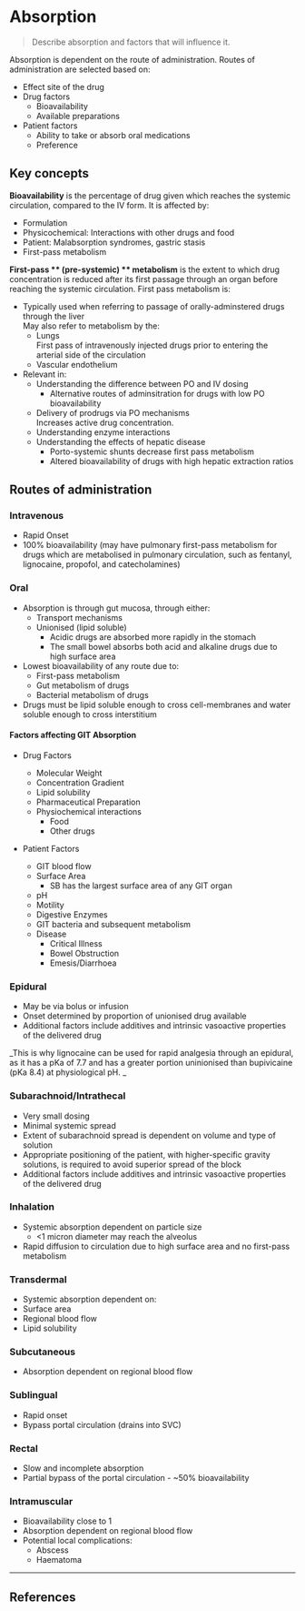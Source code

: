# Absorption

> Describe absorption and factors that will influence it.

Absorption is dependent on the route of administration. Routes of administration are selected based on:

* Effect site of the drug
* Drug factors
  * Bioavailability
  * Available preparations
* Patient factors
  * Ability to take or absorb oral medications
  * Preference

## Key concepts

**Bioavailability** is the percentage of drug given which reaches the systemic circulation, compared to the IV form. It is affected by:

* Formulation
* Physicochemical: Interactions with other drugs and food
* Patient: Malabsorption syndromes, gastric stasis
* First-pass metabolism

**First-pass ** \(pre-systemic\) ** metabolism** is the extent to which drug concentration is reduced after its first passage through an organ before reaching the systemic circulation. First pass metabolism is:
* Typically used when referring to passage of orally-adminstered drugs through the liver  
May also refer to metabolism by the:
  * Lungs  
  First pass of intravenously injected drugs prior to entering the arterial side of the circulation
  * Vascular endothelium
* Relevant in:
  * Understanding the difference between PO and IV dosing
    * Alternative routes of adminsitration for drugs with low PO bioavailability
  * Delivery of prodrugs via PO mechanisms  
  Increases active drug concentration.
  * Understanding enzyme interactions 
  * Understanding the effects of hepatic disease
    * Porto-systemic shunts decrease first pass metabolism
    * Altered bioavailability of drugs with high hepatic extraction ratios
    

## Routes of administration

### Intravenous

* Rapid Onset
* 100% bioavailability \(may have pulmonary first-pass metabolism for drugs which are metabolised in pulmonary circulation, such as fentanyl, lignocaine, propofol, and catecholamines\)

### Oral

* Absorption is through gut mucosa, through either:
  * Transport mechanisms
  * Unionised \(lipid soluble\)
    * Acidic drugs are absorbed more rapidly in the stomach
    * The small bowel absorbs both acid and alkaline drugs due to high surface area
* Lowest bioavailability of any route due to:
  * First-pass metabolism
  * Gut metabolism of drugs
  * Bacterial metabolism of drugs
* Drugs must be lipid soluble enough to cross cell-membranes and water soluble enough to cross interstitium

#### Factors affecting GIT Absorption

* Drug Factors
  * Molecular Weight
  * Concentration Gradient
  * Lipid solubility
  * Pharmaceutical Preparation
  * Physiochemical interactions
    * Food
    * Other drugs

* Patient Factors
  * GIT blood flow
  * Surface Area
    * SB has the largest surface area of any GIT organ
  * pH
  * Motility
  * Digestive Enzymes
  * GIT bacteria and subsequent metabolism
  * Disease
    * Critical Illness
    * Bowel Obstruction
    * Emesis/Diarrhoea

### Epidural

* May be via bolus or infusion
* Onset determined by proportion of unionised drug available
* Additional factors include additives and intrinsic vasoactive properties of the delivered drug

_This is why lignocaine can be used for rapid analgesia through an epidural, as it has a pKa of 7.7 and has a greater portion uninionised than bupivicaine \(pKa 8.4\) at physiological pH. _

### Subarachnoid/Intrathecal

* Very small dosing
* Minimal systemic spread
* Extent of subarachnoid spread is dependent on volume and type of solution
* Appropriate positioning of the patient, with higher-specific gravity solutions, is required to avoid superior spread of the block
* Additional factors include additives and intrinsic vasoactive properties of the delivered drug

### Inhalation

* Systemic absorption dependent on particle size
  * &lt;1 micron diameter may reach the alveolus
* Rapid diffusion to circulation due to high surface area and no first-pass metabolism

### Transdermal

* Systemic absorption dependent on:
* Surface area
* Regional blood flow
* Lipid solubility

### Subcutaneous

* Absorption dependent on regional blood flow

### Sublingual

* Rapid onset
* Bypass portal circulation \(drains into SVC\)

### Rectal

* Slow and incomplete absorption
* Partial bypass of the portal circulation - ~50% bioavailability

### Intramuscular

* Bioavailability close to 1
* Absorption dependent on regional blood flow
* Potential local complications:
  * Abscess
  * Haematoma

---

## References

[^1]: Peck TE, Hill SA. Pharmacology for Anaesthesia and Intensive Care. 4th Ed. Cambridge University Press. 2014.  
[^2]: Chong CA, Denny NM. Local anaesthetic and additive drugs. [http://www.frca.co.uk/documents/anaes.5.5.158.pdf](http://www.frca.co.uk/documents/anaes.5.5.158.pdf)  
Essential pharmacology for the ANZCA Primary

